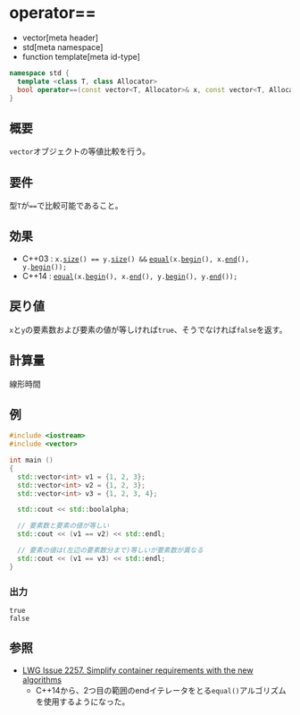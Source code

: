 # operator==
* vector[meta header]
* std[meta namespace]
* function template[meta id-type]

```cpp
namespace std {
  template <class T, class Allocator>
  bool operator==(const vector<T, Allocator>& x, const vector<T, Allocator>& y);
}
```

## 概要
`vector`オブジェクトの等値比較を行う。


## 要件
型`T`が`==`で比較可能であること。


## 効果
- C++03 : `x.`[`size`](size.md)`() == y.`[`size`](size.md)`() &&` [`equal`](../algorithm/equal.md)`(x.`[`begin`](begin.md)`(), x.`[`end`](end.md)`(), y.`[`begin`](begin.md)`());`
- C++14 : [`equal`](/reference/algorithm/equal.md)`(x.`[`begin`](begin.md)`(), x.`[`end`](end.md)`(), y.`[`begin`](begin.md)`(), y.`[`end`](end.md)`());`


## 戻り値
`x`と`y`の要素数および要素の値が等しければ`true`、そうでなければ`false`を返す。


## 計算量
線形時間


## 例
```cpp example
#include <iostream>
#include <vector>

int main ()
{
  std::vector<int> v1 = {1, 2, 3};
  std::vector<int> v2 = {1, 2, 3};
  std::vector<int> v3 = {1, 2, 3, 4};

  std::cout << std::boolalpha;

  // 要素数と要素の値が等しい
  std::cout << (v1 == v2) << std::endl;

  // 要素の値は(左辺の要素数分まで)等しいが要素数が異なる
  std::cout << (v1 == v3) << std::endl;
}
```

### 出力
```
true
false
```

## 参照
- [LWG Issue 2257. Simplify container requirements with the new algorithms](http://www.open-std.org/jtc1/sc22/wg21/docs/lwg-defects.html#2257)
    - C++14から、2つ目の範囲のendイテレータをとる`equal()`アルゴリズムを使用するようになった。


